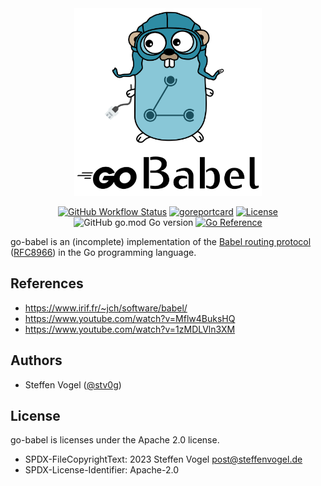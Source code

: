 <div align="center">
    <img width="300" src="docs/go_babel_logo.svg" >

[![GitHub Workflow Status](https://img.shields.io/github/actions/workflow/status/stv0g/go-babel/test.yaml?style=flat-square)](https://github.com/stv0g/go-babel/actions)
[![goreportcard](https://goreportcard.com/badge/github.com/stv0g/go-babel?style=flat-square)](https://goreportcard.com/report/github.com/stv0g/go-babel)
[![License](https://img.shields.io/badge/license-Apache%202.0-blue?style=flat-square)](https://github.com/stv0g/go-babel/blob/master/LICENSES/Apache-2.0.txt)
![GitHub go.mod Go version](https://img.shields.io/github/go-mod/go-version/stv0g/go-babel?style=flat-square)
[![Go Reference](https://pkg.go.dev/badge/github.com/stv0g/go-babel.svg)](https://pkg.go.dev/github.com/stv0g/go-babel)
</div>

go-babel is an (incomplete) implementation of the [Babel routing protocol](https://www.irif.fr/~jch/software/babel/) ([RFC8966](https://datatracker.ietf.org/doc/html/rfc8966)) in the Go programming language.

## References

- <https://www.irif.fr/~jch/software/babel/>
- <https://www.youtube.com/watch?v=Mflw4BuksHQ>
- <https://www.youtube.com/watch?v=1zMDLVln3XM>

## Authors

- Steffen Vogel ([@stv0g](https://github.com/stv0g))

## License

go-babel is licenses under the Apache 2.0 license.

- SPDX-FileCopyrightText: 2023 Steffen Vogel <post@steffenvogel.de>
- SPDX-License-Identifier: Apache-2.0
